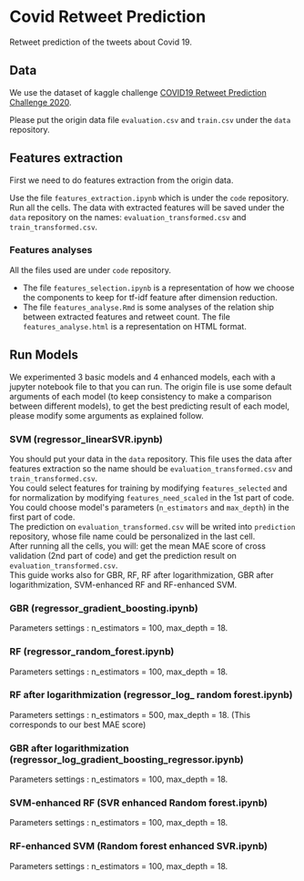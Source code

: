 # Covid Retweet Prediction
Retweet prediction of the tweets about Covid 19.

## Data

We use the dataset of kaggle challenge [COVID19 Retweet Prediction Challenge 2020](https://www.kaggle.com/c/covid19-retweet-prediction-challenge-2020/data).

Please put the origin data file `evaluation.csv` and `train.csv` under the `data` repository.

## Features extraction

First we need to do features extraction from the origin data. 

Use the file `features_extraction.ipynb` which is under the `code` repository. Run all the cells. The data with extracted features will be saved under the `data` repository on the names: `evaluation_transformed.csv` and `train_transformed.csv`.

### Features analyses

All the files used are under `code` repository.

* The file `features_selection.ipynb` is a representation of how we choose the components to keep for tf-idf feature after dimension reduction.
* The file `features_analyse.Rmd` is some analyses of the relation ship between extracted features and retweet count. The file `features_analyse.html` is a representation on HTML format.

## Run Models

We experimented 3 basic models and 4 enhanced models, each with a jupyter notebook file to that you can run. The origin file is use some default arguments of each model (to keep consistency to make a comparison between different models), to get the best predicting result of each model, please modify some arguments as explained follow.

### SVM (regressor_linearSVR.ipynb)

You should put your data in the `data` repository. This file uses the data after features extraction so the name should be `evaluation_transformed.csv` and `train_transformed.csv`. 
<br>
You could select features for training by modifying `features_selected` and for normalization by modifying `features_need_scaled` in the 1st part of code. 
<br>
You could choose model's parameters (`n_estimators` and `max_depth`) in the first part of code. 
<br>
The prediction on `evaluation_transformed.csv` will be writed into `prediction` repository, whose file name could be personalized in the last cell. 
<br>
After running all the cells, you will: get the mean MAE score of cross validation (2nd part of code) and get the prediction result on `evaluation_transformed.csv`. 
<br>
This guide works also for GBR, RF, RF after logarithmization, GBR after logarithmization, SVM-enhanced RF and RF-enhanced SVM. 

### GBR (regressor_gradient_boosting.ipynb)

Parameters settings : n_estimators = 100, max_depth = 18.

### RF (regressor_random_forest.ipynb)

Parameters settings : n_estimators = 100, max_depth = 18.

### RF after logarithmization (regressor_log_ random forest.ipynb)

Parameters settings : n_estimators = 500, max_depth = 18. (This corresponds to our best MAE score)

### GBR after logarithmization (regressor_log_gradient_boosting_regressor.ipynb)

Parameters settings : n_estimators = 100, max_depth = 18.

### SVM-enhanced RF (SVR enhanced Random forest.ipynb)

Parameters settings : n_estimators = 100, max_depth = 18.

### RF-enhanced SVM (Random forest enhanced SVR.ipynb)

Parameters settings : n_estimators = 100, max_depth = 18.
